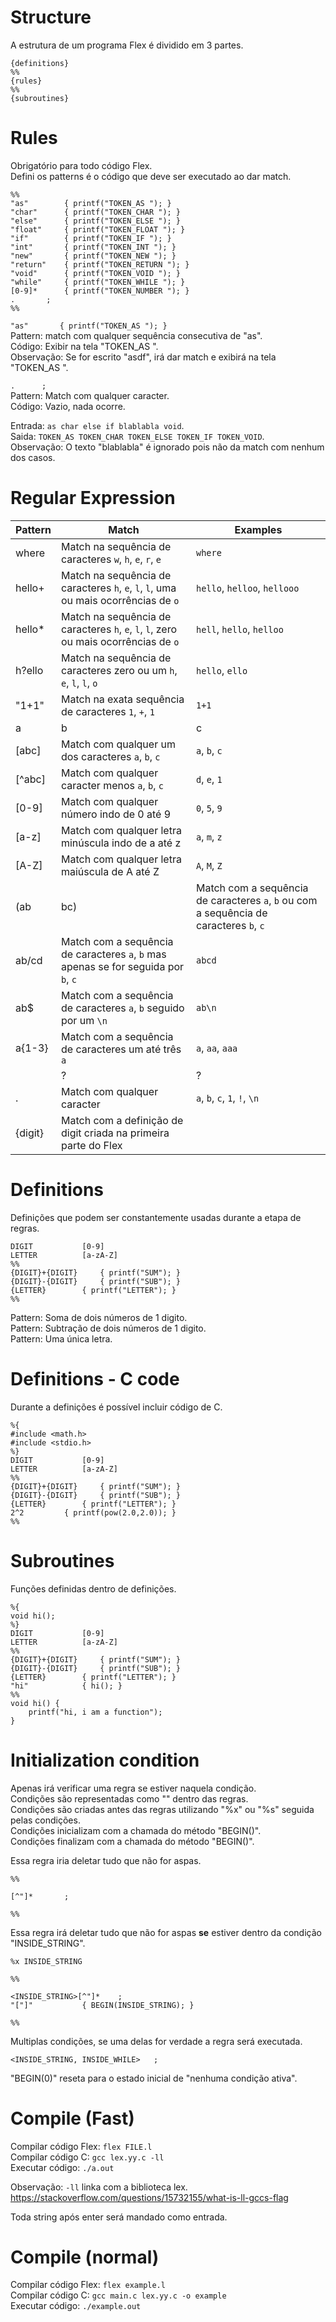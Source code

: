 # Structure
A estrutura de um programa Flex é dividido em 3 partes.  

```
{definitions}
%%
{rules}
%%
{subroutines}
```

# Rules
Obrigatório para todo código Flex.  
Defini os patterns é o código que deve ser executado ao dar match.  

```
%%
"as"		{ printf("TOKEN_AS "); }
"char"		{ printf("TOKEN_CHAR "); }
"else"		{ printf("TOKEN_ELSE "); }
"float"		{ printf("TOKEN_FLOAT "); }
"if"		{ printf("TOKEN_IF "); }
"int"		{ printf("TOKEN_INT "); }
"new"		{ printf("TOKEN_NEW "); }
"return"	{ printf("TOKEN_RETURN "); }
"void"		{ printf("TOKEN_VOID "); }
"while"		{ printf("TOKEN_WHILE "); }
[0-9]*		{ printf("TOKEN_NUMBER "); }
.		;
%%
```

`"as"		{ printf("TOKEN_AS "); }`  
Pattern: match com qualquer sequência consecutiva de "as".  
Código: Exibir na tela "TOKEN_AS ".  
Observação: Se for escrito "asdf", irá dar match e exibirá na tela "TOKEN_AS ".  

`.		;`  
Pattern: Match com qualquer caracter.  
Código: Vazio, nada ocorre.  

Entrada: `as char else if blablabla void`.  
Saida: `TOKEN_AS TOKEN_CHAR TOKEN_ELSE TOKEN_IF TOKEN_VOID`.  
Observação: O texto "blablabla" é ignorado pois não da match com nenhum dos casos.  

# Regular Expression

| Pattern | Match | Examples |
| ------- | ----- | -------- |
| where   | Match na sequência de caracteres `w`, `h`, `e`, `r`, `e` | `where` |
| hello+  | Match na sequência de caracteres `h`, `e`, `l`, `l`, uma ou mais ocorrências de `o` | `hello`, `helloo`, `hellooo` |
| hello\* | Match na sequência de caracteres `h`, `e`, `l`, `l`, zero ou mais ocorrências de `o` | `hell`, `hello`, `helloo` |
| h?ello     | Match na sequência de caracteres zero ou um `h`, `e`, `l`, `l`, `o` | `hello`, `ello` | 
| "1+1"   | Match na exata sequência de caracteres `1`, `+`, `1` | `1+1` |
| a|b|c   | Match com qualquer um dos caracteres `a`, `b`, `c` | `a`, `b`, `c` |
| [abc]   | Match com qualquer um dos caracteres `a`, `b`, `c` | `a`, `b`, `c` |
| [^abc]  | Match com qualquer caracter menos `a`, `b`, `c` | `d`, `e`, `1` |
| [0-9]   | Match com qualquer número indo de 0 até 9 | `0`, `5`, `9` |
| [a-z]   | Match com qualquer letra minúscula indo de a até z | `a`, `m`, `z` |
| [A-Z]   | Match com qualquer letra maiúscula de A até Z | `A`, `M`, `Z` |
| (ab|bc) | Match com a sequência de caracteres `a`, `b` ou com a sequência de caracteres `b`, `c` | `ab`, `bc` |
| ab/cd   | Match com a sequência de caracteres `a`, `b` mas apenas se for seguida por `b`, `c` | `abcd` |
| ab$     | Match com a sequência de caracteres `a`, `b` seguido por um `\n` | `ab\n` |
| a{1-3}  | Match com a sequência de caracteres um até três `a` | `a`, `aa`, `aaa` |
| <ONE>   | ? | ? |
| .       | Match com qualquer caracter | `a`, `b`, `c`, `1`, `!`, `\n` |
| {digit} | Match com a definição de digit criada na primeira parte do Flex | |

# Definitions
Definições que podem ser constantemente usadas durante a etapa de regras.  

```
DIGIT			[0-9]
LETTER			[a-zA-Z]
%%
{DIGIT}+{DIGIT}		{ printf("SUM"); }
{DIGIT}-{DIGIT} 	{ printf("SUB"); }
{LETTER}		{ printf("LETTER"); }
%%
```

Pattern: Soma de dois números de 1 digito.  
Pattern: Subtração de dois números de 1 digito.  
Pattern: Uma única letra.  

# Definitions - C code  
Durante a definições é possível incluir código de C.  

```
%{
#include <math.h>
#include <stdio.h>
%}
DIGIT			[0-9]
LETTER			[a-zA-Z]
%%
{DIGIT}+{DIGIT}		{ printf("SUM"); }
{DIGIT}-{DIGIT} 	{ printf("SUB"); }
{LETTER}		{ printf("LETTER"); }
2^2			{ printf(pow(2.0,2.0)); }
%%
```

# Subroutines
Funções definidas dentro de definições.  

```
%{
void hi();
%}
DIGIT			[0-9]
LETTER			[a-zA-Z]
%%
{DIGIT}+{DIGIT}		{ printf("SUM"); }
{DIGIT}-{DIGIT} 	{ printf("SUB"); }
{LETTER}		{ printf("LETTER"); }
"hi"			{ hi(); }
%%
void hi() {
	printf("hi, i am a function");
}
```

# Initialization condition
Apenas irá verificar uma regra se estiver naquela condição.  
Condições são representadas como "<example>" dentro das regras.  
Condições são criadas antes das regras utilizando "%x" ou "%s" seguida pelas condições.  
Condições inicializam com a chamada do método "BEGIN()".  
Condições finalizam com a chamada do método "BEGIN()".  

Essa regra iria deletar tudo que não for aspas.  
```
%%

[^"]*		;

%%
```

Essa regra irá deletar tudo que não for aspas **se** estiver dentro da condição "INSIDE_STRING".  
```
%x INSIDE_STRING

%%

<INSIDE_STRING>[^"]* 	;
"["]"			{ BEGIN(INSIDE_STRING); }

%%
```

Multiplas condições, se uma delas for verdade a regra será executada.    
```
<INSIDE_STRING, INSIDE_WHILE>	;
```

"BEGIN(0)" reseta para o estado inicial de "nenhuma condição ativa".  

# Compile (Fast)
Compilar código Flex: `flex FILE.l`  
Compilar código C: `gcc lex.yy.c -ll`  
Executar código: `./a.out`  

Observação: `-ll` linka com a biblioteca lex.  
https://stackoverflow.com/questions/15732155/what-is-ll-gccs-flag  

Toda string após enter será mandado como entrada.  

# Compile (normal)
Compilar código Flex: `flex example.l`  
Compilar código C: `gcc main.c lex.yy.c -o example`  
Executar código: `./example.out`  
